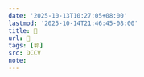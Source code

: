 ```yaml
---
date: '2025-10-13T10:27:05+08:00'
lastmod: '2025-10-14T21:46:45-08:00'
title: 􂄫
url: 􂄫
tags: [郭]
src: DCCV
note:
---
```

